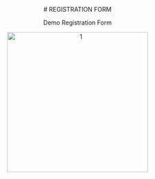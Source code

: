 <center>
# REGISTRATION FORM<br>

Demo Registration Form

<p>

<img height="328px" width="328px" src="https://user-images.githubusercontent.com/92852926/233700264-90908695-5afc-47e2-ae81-e137abb2ab4d.png" alt="1"/>

</p>
  </center>
